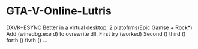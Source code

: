 # GTA-V-Online-Lutris

DXVK+ESYNC 
Better in a virtual desktop, 2 platofrms(Epic Gamse + Rock*)
Add (winedbg.exe d) to ovrewrite dll.
First try (worked)
Second ()
third ()
forth ()
fivth  ()
...
